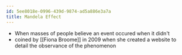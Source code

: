 ```yaml
---
id: 5ee8018e-0996-439d-9874-ad5a886e3a7a
title: Mandela Effect
---
```


- When masses of people believe an event occured when it didn't
- coined by [[Fiona Broome]] in 2009 when she created a website to detail the observance of the phenomenon
